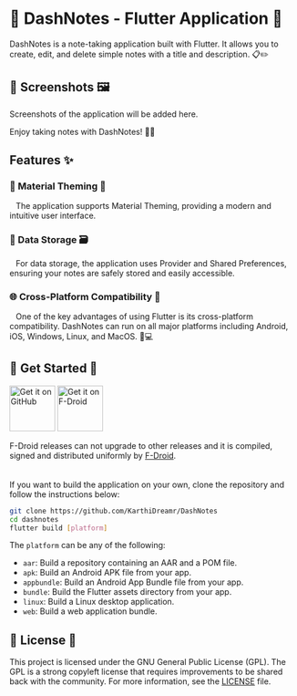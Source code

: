 # 📝 DashNotes - Flutter Application 🚀

DashNotes is a note-taking application built with Flutter. It allows you to create, edit, and delete simple notes with a title and description. 📋✏️

## 📸 Screenshots 🖼️

Screenshots of the application will be added here.

Enjoy taking notes with DashNotes! 🎉🎊

## Features ✨

### 🎨 Material Theming 🌈

&ensp; The application supports Material Theming, providing a modern and intuitive user interface. 

### 💾 Data Storage 🗃️

&ensp; For data storage, the application uses Provider and Shared Preferences, ensuring your notes are safely stored and easily accessible. 

### 🌐 Cross-Platform Compatibility 🔄

&ensp; One of the key advantages of using Flutter is its cross-platform compatibility. 
DashNotes can run on all major platforms including Android, iOS, Windows, Linux, and MacOS. 📱💻

## 🚀 Get Started 🏁

[<img src="https://s1.ax1x.com/2023/01/12/pSu1a36.png" alt="Get it on GitHub" height="80">](https://github.com/KarthiDreamr/Notes/releases)
[<img src="https://fdroid.gitlab.io/artwork/badge/get-it-on.png"
     alt="Get it on F-Droid"
     height="80">](https://f-droid.org/packages/me.ash.reader/)

F-Droid releases can not upgrade to other releases and it is compiled, signed and distributed uniformly by [F-Droid](https://f-droid.org/docs/FAQ_-_General/).
<br>
<br>
<br>
If you want to build the application on your own, clone the repository and follow the instructions below:

```bash
git clone https://github.com/KarthiDreamr/DashNotes
cd dashnotes
flutter build [platform]
```

The `platform` can be any of the following:
- `aar`: Build a repository containing an AAR and a POM file.
- `apk`: Build an Android APK file from your app.
- `appbundle`: Build an Android App Bundle file from your app.
- `bundle`: Build the Flutter assets directory from your app.
- `linux`: Build a Linux desktop application.
- `web`: Build a web application bundle.

## 📜 License 📄

This project is licensed under the GNU General Public License (GPL). The GPL is a strong copyleft license that requires improvements to be shared back with the community. For more information, see the [LICENSE](LICENSE) file.


